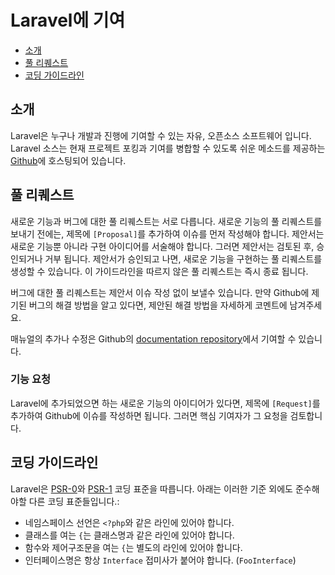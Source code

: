 # Laravel에 기여

- [소개](#introduction)
- [풀 리퀘스트](#pull-requests)
- [코딩 가이드라인](#coding-guidelines)

<a name="introduction"></a>
## 소개

Laravel은 누구나 개발과 진행에 기여할 수 있는 자유, 오픈소스 소프트웨어 입니다. Laravel 소스는 현재 프로젝트 포킹과 기여를 병합할 수 있도록 쉬운 메소드를 제공하는 [Github](http://github.com/laravel)에 호스팅되어 있습니다.

<a name="pull-requests"></a>
## 풀 리퀘스트

새로운 기능과 버그에 대한 풀 리퀘스트는 서로 다릅니다. 새로운 기능의 풀 리퀘스트를 보내기 전에는, 제목에 `[Proposal]`를 추가하여 이슈를 먼저 작성해야 합니다. 제안서는 새로운 기능뿐 아니라 구현 아이디어를 서술해야 합니다. 그러면 제안서는 검토된 후, 승인되거나 거부 됩니다. 제안서가 승인되고 나면, 새로운 기능을 구현하는 풀 리퀘스트를 생성할 수 있습니다. 이 가이드라인을 따르지 않은 풀 리퀘스트는 즉시 종료 됩니다.

버그에 대한 풀 리퀘스트는 제안서 이슈 작성 없이 보낼수 있습니다. 만약 Github에 제기된 버그의 해결 방법을 알고 있다면, 제안된 해결 방법을 자세하게 코멘트에 남겨주세요.

매뉴얼의 추가나 수정은 Github의 [documentation repository](https://github.com/laravel/docs)에서 기여할 수 있습니다.

### 기능 요청

Laravel에 추가되었으면 하는 새로운 기능의 아이디어가 있다면, 제목에 `[Request]`를 추가하여 Github에 이슈를 작성하면 됩니다. 그러면 핵심 기여자가 그 요청을 검토합니다.

<a name="coding-guidelines"></a>
## 코딩 가이드라인

Laravel은 [PSR-0](https://github.com/php-fig/fig-standards/blob/master/accepted/PSR-0.md)와 [PSR-1](https://github.com/php-fig/fig-standards/blob/master/accepted/PSR-1-basic-coding-standard.md) 코딩 표준을 따릅니다. 아래는 이러한 기준 외에도 준수해야할 다른 코딩 표준들입니다.:

- 네임스페이스 선언은 `<?php`와 같은 라인에 있어야 합니다.
- 클래스를 여는 `{`는 클래스명과 같은 라인에 있어야 합니다.
- 함수와 제어구조문을 여는 `{`는 별도의 라인에 있어야 합니다.
- 인터페이스명은 항상 `Interface` 접미사가 붙어야 합니다. (`FooInterface`)
